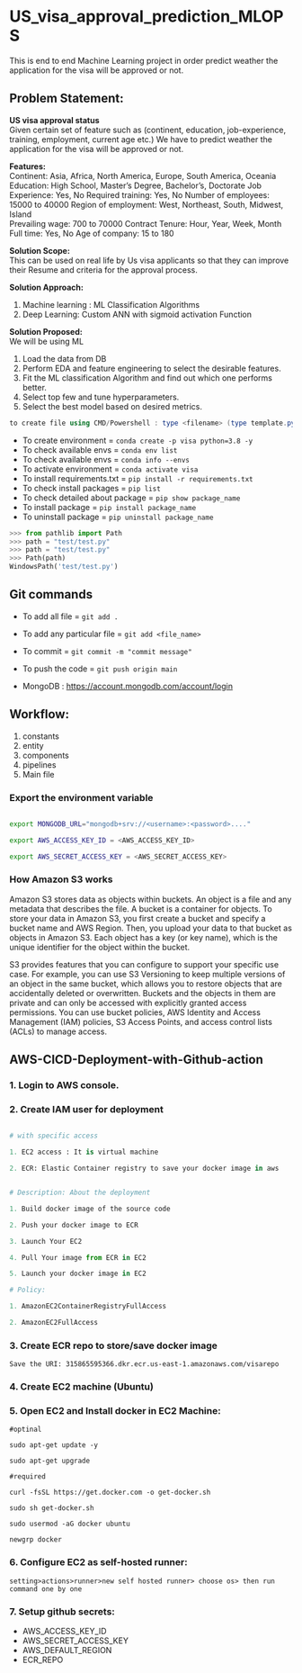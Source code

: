 # US_visa_approval_prediction_MLOPS
This is end to end Machine Learning project in order predict weather the application for the visa will be approved or not.


## Problem Statement:
**US visa approval status** <br>
Given certain set of feature such as (continent, education, job-experience, training, employment, current age etc.)
We have to predict weather the application for the visa will be approved or not.

**Features:** <br>
Continent: Asia, Africa, North America, Europe, South America, Oceania
Education: High School, Master’s Degree, Bachelor’s, Doctorate
Job Experience: Yes, No
Required training: Yes, No
Number of employees: 15000 to 40000 
Region of employment: West, Northeast, South, Midwest, Island  
Prevailing wage: 700 to 70000 
Contract Tenure: Hour, Year, Week, Month 
Full time: Yes, No 
Age of company: 15 to 180

**Solution Scope:** <br>
This can be used on real life by Us visa applicants so that they can improve their Resume and criteria for the approval process.

**Solution Approach:** <br>
1.	Machine learning : ML Classification Algorithms
2.	Deep Learning: Custom ANN with sigmoid activation Function

**Solution Proposed:** <br>
We will be using ML
1.	Load the data from DB
2.	Perform EDA and feature engineering to select the desirable features.
3.	Fit the ML classification Algorithm and find out which one performs better.
4.	Select top few and tune hyperparameters.
5.	 Select the best model based on desired metrics.






```Powershell
to create file using CMD/Powershell : type <filename> (type template.py)
```


- To create environment = `conda create -p visa python=3.8 -y`
- To check available envs = `conda env list`
- To check available envs = `conda info --envs`
- To activate environment = `conda activate visa`
- To install requirements.txt = `pip install -r requirements.txt`
- To check install packages = `pip list`
- To check detailed about package = `pip show package_name`
- To install package = `pip install package_name`
- To uninstall package = `pip uninstall package_name`


```python
>>> from pathlib import Path
>>> path = "test/test.py"
>>> path = "test/test.py"
>>> Path(path)
WindowsPath('test/test.py')
```

## Git commands 

- To add all file = `git add .`
- To add any particular file = `git add <file_name>`
- To commit = `git commit -m "commit message"`
- To push the code = `git push origin main`


- MongoDB : https://account.mongodb.com/account/login


## Workflow:

1. constants
2. entity
3. components
4. pipelines
5. Main file

### Export the environment variable
```bash

export MONGODB_URL="mongodb+srv://<username>:<password>...."

export AWS_ACCESS_KEY_ID = <AWS_ACCESS_KEY_ID>

export AWS_SECRET_ACCESS_KEY = <AWS_SECRET_ACCESS_KEY>

```



### How Amazon S3 works

Amazon S3 stores data as objects within buckets. An object is a file and any metadata that describes the file. A bucket is a container for objects. To store your data in Amazon S3, you first create a bucket and specify a bucket name and AWS Region. Then, you upload your data to that bucket as objects in Amazon S3. Each object has a key (or key name), which is the unique identifier for the object within the bucket.

S3 provides features that you can configure to support your specific use case. For example, you can use S3 Versioning to keep multiple versions of an object in the same bucket, which allows you to restore objects that are accidentally deleted or overwritten. Buckets and the objects in them are private and can only be accessed with explicitly granted access permissions. You can use bucket policies, AWS Identity and Access Management (IAM) policies, S3 Access Points, and access control lists (ACLs) to manage access.

## AWS-CICD-Deployment-with-Github-action 

### 1. Login to AWS console.

### 2. Create IAM user for deployment 

```python

# with specific access

1. EC2 access : It is virtual machine

2. ECR: Elastic Container registry to save your docker image in aws


# Description: About the deployment

1. Build docker image of the source code

2. Push your docker image to ECR

3. Launch Your EC2

4. Pull Your image from ECR in EC2

5. Launch your docker image in EC2

# Policy:

1. AmazonEC2ContainerRegistryFullAccess

2. AmazonEC2FullAccess

```

### 3. Create ECR repo to store/save docker image

```
Save the URI: 315865595366.dkr.ecr.us-east-1.amazonaws.com/visarepo
```

### 4. Create EC2 machine (Ubuntu)

### 5. Open EC2 and Install docker in EC2 Machine:

```
#optinal

sudo apt-get update -y

sudo apt-get upgrade

#required

curl -fsSL https://get.docker.com -o get-docker.sh

sudo sh get-docker.sh

sudo usermod -aG docker ubuntu

newgrp docker
```

### 6. Configure EC2 as self-hosted runner:

```
setting>actions>runner>new self hosted runner> choose os> then run command one by one
```

### 7. Setup github secrets:

- AWS_ACCESS_KEY_ID
- AWS_SECRET_ACCESS_KEY
- AWS_DEFAULT_REGION
- ECR_REPO
